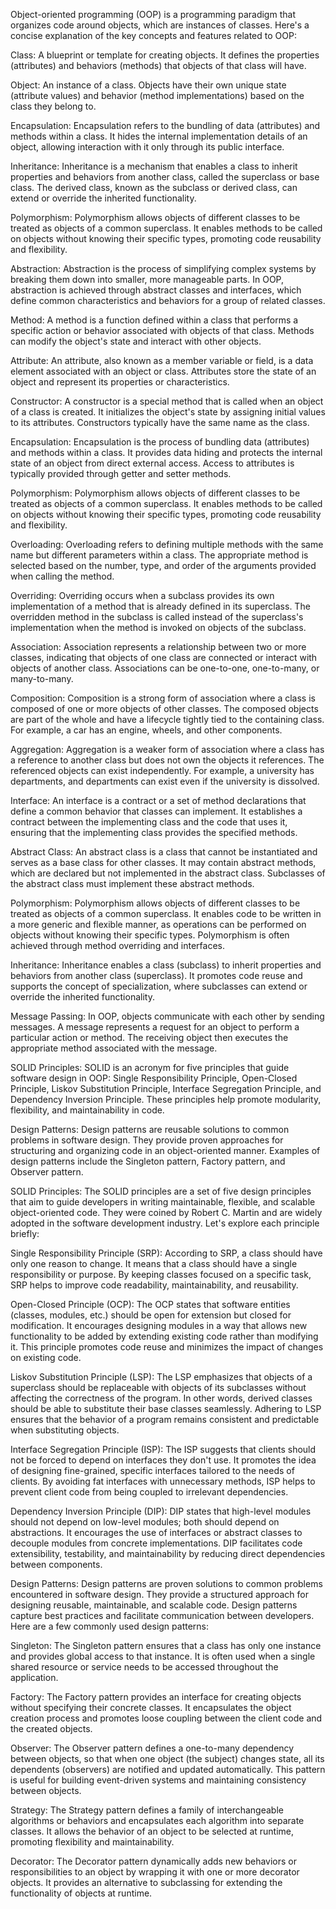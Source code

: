 Object-oriented programming (OOP) is a programming paradigm that organizes code around objects, which are instances of classes. Here's a concise explanation of the key concepts and features related to OOP:

Class: A blueprint or template for creating objects. It defines the properties (attributes) and behaviors (methods) that objects of that class will have.

Object: An instance of a class. Objects have their own unique state (attribute values) and behavior (method implementations) based on the class they belong to.

Encapsulation: Encapsulation refers to the bundling of data (attributes) and methods within a class. It hides the internal implementation details of an object, allowing interaction with it only through its public interface.

Inheritance: Inheritance is a mechanism that enables a class to inherit properties and behaviors from another class, called the superclass or base class. The derived class, known as the subclass or derived class, can extend or override the inherited functionality.

Polymorphism: Polymorphism allows objects of different classes to be treated as objects of a common superclass. It enables methods to be called on objects without knowing their specific types, promoting code reusability and flexibility.

Abstraction: Abstraction is the process of simplifying complex systems by breaking them down into smaller, more manageable parts. In OOP, abstraction is achieved through abstract classes and interfaces, which define common characteristics and behaviors for a group of related classes.

Method: A method is a function defined within a class that performs a specific action or behavior associated with objects of that class. Methods can modify the object's state and interact with other objects.

Attribute: An attribute, also known as a member variable or field, is a data element associated with an object or class. Attributes store the state of an object and represent its properties or characteristics.

Constructor: A constructor is a special method that is called when an object of a class is created. It initializes the object's state by assigning initial values to its attributes. Constructors typically have the same name as the class.

Encapsulation: Encapsulation is the process of bundling data (attributes) and methods within a class. It provides data hiding and protects the internal state of an object from direct external access. Access to attributes is typically provided through getter and setter methods.

Polymorphism: Polymorphism allows objects of different classes to be treated as objects of a common superclass. It enables methods to be called on objects without knowing their specific types, promoting code reusability and flexibility.

Overloading: Overloading refers to defining multiple methods with the same name but different parameters within a class. The appropriate method is selected based on the number, type, and order of the arguments provided when calling the method.

Overriding: Overriding occurs when a subclass provides its own implementation of a method that is already defined in its superclass. The overridden method in the subclass is called instead of the superclass's implementation when the method is invoked on objects of the subclass.

Association: Association represents a relationship between two or more classes, indicating that objects of one class are connected or interact with objects of another class. Associations can be one-to-one, one-to-many, or many-to-many.

Composition: Composition is a strong form of association where a class is composed of one or more objects of other classes. The composed objects are part of the whole and have a lifecycle tightly tied to the containing class. For example, a car has an engine, wheels, and other components.

Aggregation: Aggregation is a weaker form of association where a class has a reference to another class but does not own the objects it references. The referenced objects can exist independently. For example, a university has departments, and departments can exist even if the university is dissolved.

Interface: An interface is a contract or a set of method declarations that define a common behavior that classes can implement. It establishes a contract between the implementing class and the code that uses it, ensuring that the implementing class provides the specified methods.

Abstract Class: An abstract class is a class that cannot be instantiated and serves as a base class for other classes. It may contain abstract methods, which are declared but not implemented in the abstract class. Subclasses of the abstract class must implement these abstract methods.

Polymorphism: Polymorphism allows objects of different classes to be treated as objects of a common superclass. It enables code to be written in a more generic and flexible manner, as operations can be performed on objects without knowing their specific types. Polymorphism is often achieved through method overriding and interfaces.

Inheritance: Inheritance enables a class (subclass) to inherit properties and behaviors from another class (superclass). It promotes code reuse and supports the concept of specialization, where subclasses can extend or override the inherited functionality.

Message Passing: In OOP, objects communicate with each other by sending messages. A message represents a request for an object to perform a particular action or method. The receiving object then executes the appropriate method associated with the message.

SOLID Principles: SOLID is an acronym for five principles that guide software design in OOP: Single Responsibility Principle, Open-Closed Principle, Liskov Substitution Principle, Interface Segregation Principle, and Dependency Inversion Principle. These principles help promote modularity, flexibility, and maintainability in code.

Design Patterns: Design patterns are reusable solutions to common problems in software design. They provide proven approaches for structuring and organizing code in an object-oriented manner. Examples of design patterns include the Singleton pattern, Factory pattern, and Observer pattern.

SOLID Principles:
The SOLID principles are a set of five design principles that aim to guide developers in writing maintainable, flexible, and scalable object-oriented code. They were coined by Robert C. Martin and are widely adopted in the software development industry. Let's explore each principle briefly:

Single Responsibility Principle (SRP): According to SRP, a class should have only one reason to change. It means that a class should have a single responsibility or purpose. By keeping classes focused on a specific task, SRP helps to improve code readability, maintainability, and reusability.

Open-Closed Principle (OCP): The OCP states that software entities (classes, modules, etc.) should be open for extension but closed for modification. It encourages designing modules in a way that allows new functionality to be added by extending existing code rather than modifying it. This principle promotes code reuse and minimizes the impact of changes on existing code.

Liskov Substitution Principle (LSP): The LSP emphasizes that objects of a superclass should be replaceable with objects of its subclasses without affecting the correctness of the program. In other words, derived classes should be able to substitute their base classes seamlessly. Adhering to LSP ensures that the behavior of a program remains consistent and predictable when substituting objects.

Interface Segregation Principle (ISP): The ISP suggests that clients should not be forced to depend on interfaces they don't use. It promotes the idea of designing fine-grained, specific interfaces tailored to the needs of clients. By avoiding fat interfaces with unnecessary methods, ISP helps to prevent client code from being coupled to irrelevant dependencies.

Dependency Inversion Principle (DIP): DIP states that high-level modules should not depend on low-level modules; both should depend on abstractions. It encourages the use of interfaces or abstract classes to decouple modules from concrete implementations. DIP facilitates code extensibility, testability, and maintainability by reducing direct dependencies between components.

Design Patterns:
Design patterns are proven solutions to common problems encountered in software design. They provide a structured approach for designing reusable, maintainable, and scalable code. Design patterns capture best practices and facilitate communication between developers. Here are a few commonly used design patterns:

Singleton: The Singleton pattern ensures that a class has only one instance and provides global access to that instance. It is often used when a single shared resource or service needs to be accessed throughout the application.

Factory: The Factory pattern provides an interface for creating objects without specifying their concrete classes. It encapsulates the object creation process and promotes loose coupling between the client code and the created objects.

Observer: The Observer pattern defines a one-to-many dependency between objects, so that when one object (the subject) changes state, all its dependents (observers) are notified and updated automatically. This pattern is useful for building event-driven systems and maintaining consistency between objects.

Strategy: The Strategy pattern defines a family of interchangeable algorithms or behaviors and encapsulates each algorithm into separate classes. It allows the behavior of an object to be selected at runtime, promoting flexibility and maintainability.

Decorator: The Decorator pattern dynamically adds new behaviors or responsibilities to an object by wrapping it with one or more decorator objects. It provides an alternative to subclassing for extending the functionality of objects at runtime.
